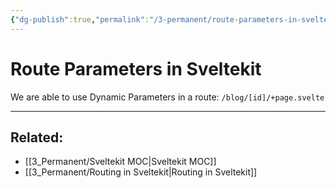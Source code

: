 ```yaml
---
{"dg-publish":true,"permalink":"/3-permanent/route-parameters-in-sveltekit/","tags":["code/sveltekit"],"created":"2023-07-24T15:19:19.620-05:00","updated":"2023-09-05T14:39:42.991-05:00"}
---
```


# Route Parameters in Sveltekit

We are able to use Dynamic Parameters in a route: `/blog/[id]/+page.svelte`

---
## Related:
- [[3_Permanent/Sveltekit MOC\|Sveltekit MOC]]
- [[3_Permanent/Routing in Sveltekit\|Routing in Sveltekit]]